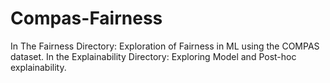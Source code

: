 # Compas-Fairness
In The Fairness Directory:
    Exploration of Fairness in ML using the COMPAS dataset.
In the Explainability Directory:
    Exploring Model and Post-hoc explainability. 
